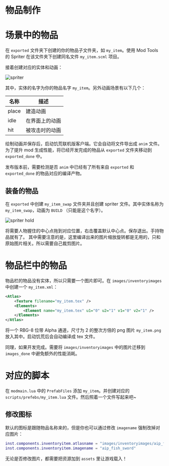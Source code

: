 # 物品制作

# 场景中的物品

在 `exported` 文件夹下创建的你的物品子文件夹，如 `my_item`。使用 Mod Tools 的 Spriter 在该文件夹下创建同名文件 `my_item.scml` 项目。

接着创建对应的实体和动画：

![spriter](./assets/spriter.jpg)

其中，实体的名字为你的物品名字 `my_item`。另外动画场景有以下几个：

| 名称  | 描述           |
| ----- | -------------- |
| place | 建造动画       |
| idle  | 在界面上的动画 |
| hit   | 被攻击时的动画 |

绘制动画并保存后，启动饥荒联机版客户端。它会自动将文件导出成 `anim` 文件。
为了提升 mod 生成性能，将已经开发完成的物品从 `exported` 文件夹移动到 `exported_done` 中。

发布版本前，需要检测是否 `anim` 中已经有了所有来自 `exported` 和 `exported_done` 的物品对应的编译产物。

## 装备的物品

在 `exported` 中创建 `my_item_swap` 文件夹并且创建 spriter 文件。其中实体名称为 `my_item_swap`，动画为 `BUILD` （只能是这个名字）。

![spriter hold](./assets/spriter-hold.jpg)

将需要人物握住的中心点拖到对应位置，右击覆盖默认中心点。保存退出。手持物品就有了。
其中需要注意的是，这里编译出来的图片缩放旋转都是无用的，只和原始图片相关。所以需要自己裁剪图片。

# 物品栏中的物品

物品栏的物品没有实体，所以只需要一个图片即可。在 `images/inventoryimages` 中创建一个 `my_item.xml`：

```xml
<Atlas>
    <Texture filename="my_item.tex" />
    <Elements>
        <Element name="my_item.tex" u1="0" u2="1" v1="0" v2="1" />
    </Elements>
</Atlas>
```

将一个 RBG-8 位带 Alpha 通道，尺寸为 2 的整次方倍的 png 图片 `my_item.png` 放入其中。启动饥荒后会自动编译成 tex 文件。

同理，如果开发完成。需要将 `images/inventoryimages` 中的图片迁移到 `images_done` 中避免额外的性能消耗。

# 对应的脚本

在 `modmain.lua` 中的 `PrefabFiles` 添加 `my_item`。并创建对应的 `scripts/prefebs/my_item.lua` 文件。然后照着一个文件写起来吧~

## 修改图标

默认的图标是跟随物品名称来的，但是你也可以通过修改 `imagename` 强制改掉对应图片：

```lua
inst.components.inventoryitem.atlasname = "images/inventoryimages/aip_fish_sword.xml" -- atlasname 必须要有
inst.components.inventoryitem.imagename = "aip_fish_sword"
```

无论是否修改图片，都需要把资源加到 `assets` 里让游戏载入！